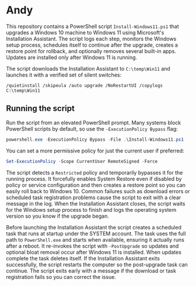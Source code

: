 # Andy

This repository contains a PowerShell script `Install-Windows11.ps1` that upgrades a Windows 10 machine to Windows 11 using Microsoft's Installation Assistant. The script logs each step, monitors the Windows setup process, schedules itself to continue after the upgrade, creates a restore point for rollback, and optionally removes several built-in apps. Updates are installed only after Windows 11 is running.

The script downloads the Installation Assistant to `C:\temp\Win11` and launches
it with a verified set of silent switches:
```
/quietinstall /skipeula /auto upgrade /NoRestartUI /copylogs C:\temp\Win11
```
## Running the script

Run the script from an elevated PowerShell prompt. Many systems block PowerShell scripts by default, so use the `-ExecutionPolicy Bypass` flag:

```powershell
powershell.exe -ExecutionPolicy Bypass -File .\Install-Windows11.ps1
```

You can set a more permissive policy for just the current user if preferred:

```powershell
Set-ExecutionPolicy -Scope CurrentUser RemoteSigned -Force
```

The script detects a `Restricted` policy and temporarily bypasses it for the running process. It forcefully enables System Restore even if disabled by policy or service configuration and then creates a restore point so you can easily roll back to Windows 10. Common failures such as download errors or scheduled task registration problems cause the script to exit with a clear message in the log.
When the Installation Assistant closes, the script waits for the Windows setup process to finish and logs the operating system version so you know if the upgrade began.

Before launching the Installation Assistant the script creates a scheduled task that runs at startup under the SYSTEM account. The task uses the full path to `PowerShell.exe` and starts when available, ensuring it actually runs after a reboot. It re-invokes the script with `-PostUpgrade` so updates and optional bloat removal occur after Windows 11 is installed. When updates complete the task deletes itself. If the Installation Assistant exits successfully, the script restarts the computer so the post-upgrade task can continue. The script exits early with a message if the download or task registration fails so you can correct the issue.
